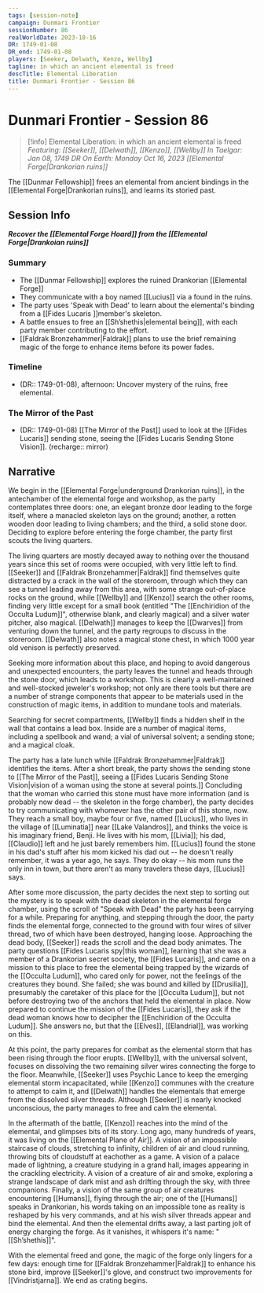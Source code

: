 ```yaml
---
tags: [session-note]
campaign: Dunmari Frontier
sessionNumber: 86
realWorldDate: 2023-10-16
DR: 1749-01-08
DR_end: 1749-01-08
players: [Seeker, Delwath, Kenzo, Wellby]
tagline: in which an ancient elemental is freed
descTitle: Elemental Liberation
title: Dunmari Frontier - Session 86
---
```

# Dunmari Frontier - Session 86

>[!info] Elemental Liberation: in which an ancient elemental is freed
> *Featuring: [[Seeker]], [[Delwath]], [[Kenzo]], [[Wellby]]*
> *In Taelgar: Jan 08, 1749 DR*
> *On Earth: Monday Oct 16, 2023*
> *[[Elemental Forge|Drankorian ruins]]*

The [[Dunmar Fellowship]] frees an elemental from ancient bindings in the [[Elemental Forge|Drankorian ruins]], and learns its storied past.

## Session Info

***Recover the [[Elemental Forge Hoard]] from the [[Elemental Forge|Drankoian ruins]]***
### Summary
- The [[Dunmar Fellowship]] explores the ruined Drankorian [[Elemental Forge]]
- They communicate with a boy named [[Lucius]] via a found in the ruins.
- The party uses 'Speak with Dead' to learn about the elemental's binding from a [[Fides Lucaris ]]member's skeleton.
- A battle ensues to free an [[Sh’shethis|elemental being]], with each party member contributing to the effort.
- [[Faldrak Bronzehammer|Faldrak]] plans to use the brief remaining magic of the forge to enhance items before its power fades.
### Timeline
- (DR:: 1749-01-08), afternoon: Uncover mystery of the ruins, free elemental.
### The Mirror of the Past
 - (DR:: 1749-01-08) [[The Mirror of the Past]] used to look at the [[Fides Lucaris]] sending stone, seeing the [[Fides Lucaris Sending Stone Vision]]. (recharge:: mirror)

## Narrative
We begin in the [[Elemental Forge|underground Drankorian ruins]], in the antechamber of the elemental forge and workshop, as the party contemplates three doors: one, an elegant bronze door leading to the forge itself, where a manacled skeleton lays on the ground; another, a rotten wooden door leading to living chambers; and the third, a solid stone door. Deciding to explore before entering the forge chamber, the party first scouts the living quarters. 

The living quarters are mostly decayed away to nothing over the thousand years since this set of rooms were occupied, with very little left to find. [[Seeker]] and [[Faldrak Bronzehammer|Faldrak]] find themselves quite distracted by a crack in the wall of the storeroom, through which they can see a tunnel leading away from this area, with some strange out-of-place rocks on the ground, while [[Wellby]] and [[Kenzo]] search the other rooms, finding very little except for a small book (entitled "The [[Enchiridion of the Occulta Ludum]]", otherwise blank, and clearly magical) and a silver water pitcher, also magical. [[Delwath]] manages to keep the [[Dwarves]] from venturing down the tunnel, and the party regroups to discuss in the storeroom. [[Delwath]] also notes a magical stone chest, in which 1000 year old venison is perfectly preserved. 

Seeking more information about this place, and hoping to avoid dangerous and unexpected encounters, the party leaves the tunnel and heads through the stone door, which leads to a workshop. This is clearly a well-maintained and well-stocked jeweler's workshop; not only are there tools but there are a number of strange components that appear to be materials used in the construction of magic items, in addition to mundane tools and materials. 

Searching for secret compartments, [[Wellby]] finds a hidden shelf in the wall that contains a lead box. Inside are a number of magical items, including a spellbook and wand; a vial of universal solvent; a sending stone; and a magical cloak. 

The party has a late lunch while [[Faldrak Bronzehammer|Faldrak]] identifies the items. After a short break, the party shows the sending stone to [[The Mirror of the Past]], seeing a [[Fides Lucaris Sending Stone Vision|vision of a woman using the stone at several points.]] Concluding that the woman who carried this stone must have more information (and is probably now dead -- the skeleton in the forge chamber), the party decides to try communicating with whomever has the other pair of this stone, now. They reach a small boy, maybe four or five, named [[Lucius]], who lives in the village of [[Luminatia]] near [[Lake Valandros]], and thinks the voice is his imaginary friend, Benji. He lives with his mom, [[Livia]]; his dad, [[Claudio]] left and he just barely remembers him. [[Lucius]] found the stone in his dad's stuff after his mom kicked his dad out -- he doesn't really remember, it was a year ago, he says. They do okay -- his mom runs the only inn in town, but there aren't as many travelers these days, [[Lucius]] says. 

After some more discussion, the party decides the next step to sorting out the mystery is to speak with the dead skeleton in the elemental forge chamber, using the scroll of "Speak with Dead" the party has been carrying for a while. Preparing for anything, and stepping through the door, the party finds the elemental forge, connected to the ground with four wires of silver thread, two of which have been destroyed, hanging loose. Approaching the dead body, [[Seeker]] reads the scroll and the dead body animates. The party questions [[Fides Lucaris spy|this woman]], learning that she was a member of a Drankorian secret society, the [[Fides Lucaris]], and came on a mission to this place to free the elemental being trapped by the wizards of the [[Occulta Ludum]], who cared only for power, not the feelings of the creatures they bound. She failed; she was bound and killed by [[Drusilia]], presumably the caretaker of this place for the [[Occulta Ludum]], but not before destroying two of the anchors that held the elemental in place. Now prepared to continue the mission of the [[Fides Lucaris]], they ask if the dead woman knows how to decipher the [[Enchiridion of the Occulta Ludum]]. She answers no, but that the [[Elves]], [[Elandrial]], was working on this. 

At this point, the party prepares for combat as the elemental storm that has been rising through the floor erupts. [[Wellby]], with the universal solvent, focuses on dissolving the two remaining silver wires connecting the forge to the floor. Meanwhile, [[Seeker]] uses Psychic Lance to keep the emerging elemental storm incapacitated, while [[Kenzo]] communes with the creature to attempt to calm it, and [[Delwath]] handles the elementals that emerge from the dissolved silver threads. Although [[Seeker]] is nearly knocked unconscious, the party manages to free and calm the elemental. 

In the aftermath of the battle, [[Kenzo]] reaches into the mind of the elemental, and glimpses bits of its story. Long ago, many hundreds of years, it was living on the [[Elemental Plane of Air]]. A vision of an impossible staircase of clouds, stretching to infinity, children of air and cloud running, throwing bits of cloudstuff at eachother as a game. A vision of a palace made of lightning, a creature studying in a grand hall, images appearing in the crackling electricity. A vision of a creature of air and smoke, exploring a strange landscape of dark mist and ash drifting through the sky, with three companions. Finally, a vision of the same group of air creatures encountering [[Humans]], flying through the air; one of the [[Humans]] speaks in Drankorian, his words taking on an impossible tone as reality is reshaped by his very commands, and at his wish silver threads appear and bind the elemental. And then the elemental drifts away, a last parting jolt of energy charging the forge. As it vanishes, it whispers it's name: "[[Sh’shethis]]".

With the elemental freed and gone, the magic of the forge only lingers for a few days: enough time for [[Faldrak Bronzehammer|Faldrak]] to enhance his stone bird, improve [[Seeker]]'s glove, and construct two improvements for [[Vindristjarna]]. We end as crating begins. 
